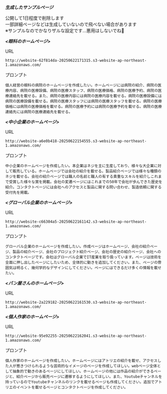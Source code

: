 ***生成したサンプルページ***  

公開して1日程度で削除します  
一部詳細ページなどは生成していないので飛べない場合があります  
※サンプルなのでかなりザルな設定です...悪用はしないでね🥺


***<眼科のホームページ>***  

URL
```
http://website-62f814da-20250622171315.s3-website-ap-northeast-1.amazonaws.com/
```  
プロンプト
```
個人経営の眼科の病院のホームページを作成したい。ホームページには病院の紹介、病院の医療内容、病院の医療設備、病院の医療スタッフ、病院の医療価格、病院の医療予約、病院の医療連絡先を載せる。また、病院の医療内容には病院の医療内容を載せる。病院の医療設備には病院の医療設備を載せる。病院の医療スタッフには病院の医療スタッフを載せる。病院の医療価格には病院の医療価格を載せる。病院の医療予約には病院の医療予約を載せる。病院の医療連絡先には病院の医療連絡先を載せる。
```


***<中小企業のホームページ>***  

URL
```
http://website-a6e0b418-20250622154555.s3-website-ap-northeast-1.amazonaws.com/
```
プロンプト
```
中小企業のホームページを作成したい。本企業はネジを主に生産しており、様々な大企業に対して販売している。ホームページでは会社の紹介を載せる。製品紹介ページでは様々な種類のネジを載せる。会社の紹介ページでは職人の名前と職人の有する貴重なスキルを紹介しこれまで受賞した様々な賞を掲載。会社の変遷ページにはこれまでの50年で会社が歩んできた歴史を紹介。コンタクトページには会社へのアクセスと製品に関する問い合わせ、製造依頼に関する受付先を掲載。
```

***<グローバル企業のホームページ>***

URL
```
http://website-c66304a5-20250622161142.s3-website-ap-northeast-1.amazonaws.com/
```
プロンプト
```
グローバル企業のホームページを作成したい。作成ページはホームページ、会社の紹介ページ、製品の紹介ページ、会社のプロジェクト紹介ページ、会社の歴史の紹介ページ、会社へのコンタクトページです。会社はグローバル企業でIT産業を取り扱っています。ページは技術を全面に押し出したページにしたいため、全体的に動きを追加してください。また、ページの雰囲気は明るく、幾何学的なデザインにしてください。ページにはできるだけ多くの情報を載せたい。
```

***<パン屋さんのホームページ>***

URL
```
http://website-2a229182-20250622161530.s3-website-ap-northeast-1.amazonaws.com/
```

***<個人作家のホームページ>***

URL
```
http://website-95e92255-20250622162041.s3-website-ap-northeast-1.amazonaws.com/
```
プロンプト
```
個人作家のホームページを作成したい。ホームページにはアトリエの紹介を載せ、アクセスした人が惹きつけられるような芸術的なイメージのページを作成してほしい。webページ全体として抽象的で動きのあるページにしてほしい。ホームページの他には作品の紹介ができるページと、紹介ページから販売ページに遷移するようにしてほしい。また、Youtubeチャンネルを持っているのでYoutubeチャンネルのリンクを載せるページも作成してください。追加でアトリエのイベントを載せるページとコンタクトページを作成してください。
```

